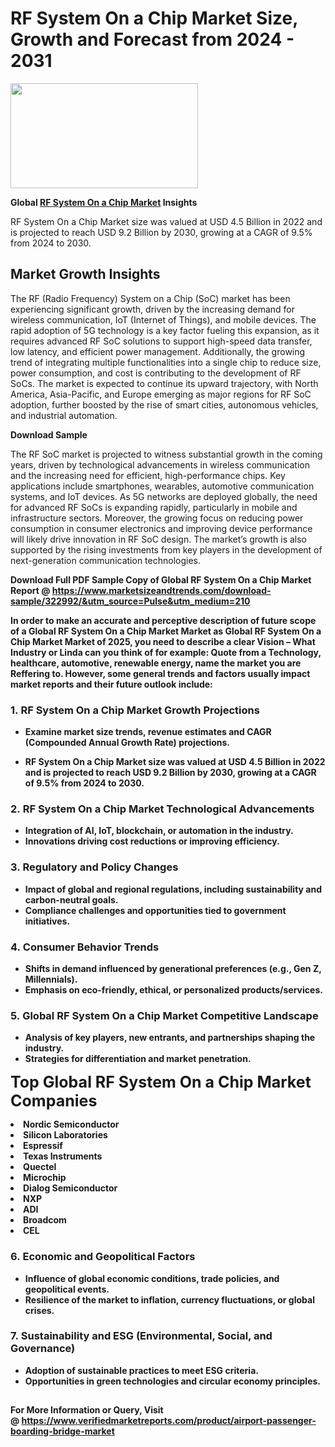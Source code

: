 <H1>RF System On a Chip Market Size, Growth and Forecast from 2024 - 2031</H1><img class="aligncenter size-medium wp-image-584254" src="https://thirdeyenews.in/wp-content/uploads/2024/09/Global-Market-Research-300x168.jpeg" alt="" width="300" height="168" /><p><strong>Global&nbsp;<a href="https://www.marketsizeandtrends.com/download-sample/322992/&amp;utm_source=Pulse&amp;utm_medium=210">RF System On a Chip Market</a> Insights</strong></p><p>RF System On a Chip Market size was valued at USD 4.5 Billion in 2022 and is projected to reach USD 9.2 Billion by 2030, growing at a CAGR of 9.5% from 2024 to 2030.</p><p><h2>Market Growth Insights</h2> <p>The RF (Radio Frequency) System on a Chip (SoC) market has been experiencing significant growth, driven by the increasing demand for wireless communication, IoT (Internet of Things), and mobile devices. The rapid adoption of 5G technology is a key factor fueling this expansion, as it requires advanced RF SoC solutions to support high-speed data transfer, low latency, and efficient power management. Additionally, the growing trend of integrating multiple functionalities into a single chip to reduce size, power consumption, and cost is contributing to the development of RF SoCs. The market is expected to continue its upward trajectory, with North America, Asia-Pacific, and Europe emerging as major regions for RF SoC adoption, further boosted by the rise of smart cities, autonomous vehicles, and industrial automation.</p> <p><strong>Download Sample</strong></p> <p>The RF SoC market is projected to witness substantial growth in the coming years, driven by technological advancements in wireless communication and the increasing need for efficient, high-performance chips. Key applications include smartphones, wearables, automotive communication systems, and IoT devices. As 5G networks are deployed globally, the need for advanced RF SoCs is expanding rapidly, particularly in mobile and infrastructure sectors. Moreover, the growing focus on reducing power consumption in consumer electronics and improving device performance will likely drive innovation in RF SoC design. The market’s growth is also supported by the rising investments from key players in the development of next-generation communication technologies.</p> <p><strong></p><p><span class=""><strong>Download Full PDF Sample Copy of Global RF System On a Chip Market Report</strong> @ <a href="https://www.marketsizeandtrends.com/download-sample/322992/&amp;utm_source=Pulse&amp;utm_medium=210" target="_blank">https://www.marketsizeandtrends.com/download-sample/322992/&amp;utm_source=Pulse&amp;utm_medium=210</a></span></p><p>In order to make an accurate and perceptive description of future scope of a Global&nbsp;RF System On a Chip Market Market as Global&nbsp;RF System On a Chip Market Market of 2025, you need to describe a clear Vision &ndash; What Industry or Linda can you think of for example: Quote from a Technology, healthcare, automotive, renewable energy, name the market you are Reffering to. However, some general trends and factors usually impact market reports and their future outlook include:</p><h3>1.&nbsp;<strong>RF System On a Chip Market Growth Projections</strong></h3><ul><li>Examine market size trends, revenue estimates and CAGR (Compounded Annual Growth Rate) projections.</li><li><p>RF System On a Chip Market size was valued at USD 4.5 Billion in 2022 and is projected to reach USD 9.2 Billion by 2030, growing at a CAGR of 9.5% from 2024 to 2030.</p></li></ul><h3>2.&nbsp;<strong>RF System On a Chip Market Technological Advancements</strong></h3><ul><li>Integration of AI, IoT, blockchain, or automation in the industry.</li><li>Innovations driving cost reductions or improving efficiency.</li></ul><h3>3.&nbsp;<strong>Regulatory and Policy Changes</strong></h3><ul><li>Impact of global and regional regulations, including sustainability and carbon-neutral goals.</li><li>Compliance challenges and opportunities tied to government initiatives.</li></ul><h3>4.&nbsp;<strong>Consumer Behavior Trends</strong></h3><ul><li>Shifts in demand influenced by generational preferences (e.g., Gen Z, Millennials).</li><li>Emphasis on eco-friendly, ethical, or personalized products/services.</li></ul><h3>5.&nbsp;<strong>Global RF System On a Chip Market Competitive Landscape</strong></h3><ul><li>Analysis of key players, new entrants, and partnerships shaping the industry.</li><li>Strategies for differentiation and market penetration.</li></ul><p data-pm-slice="1 1 []"><span style="color: inherit; font-family: inherit; font-size: 25px;">Top Global RF System On a Chip Market Companies</span></p><div class="" data-test-id=""><p><li>Nordic Semiconductor</li><li> Silicon Laboratories</li><li> Espressif</li><li> Texas Instruments</li><li> Quectel</li><li> Microchip</li><li> Dialog Semiconductor</li><li> NXP</li><li> ADI</li><li> Broadcom</li><li> CEL</li></p></div><h3>6.&nbsp;<strong>Economic and Geopolitical Factors</strong></h3><ul><li>Influence of global economic conditions, trade policies, and geopolitical events.</li><li>Resilience of the market to inflation, currency fluctuations, or global crises.</li></ul><h3>7.&nbsp;<strong>Sustainability and ESG (Environmental, Social, and Governance)</strong></h3><ul><li>Adoption of sustainable practices to meet ESG criteria.</li><li>Opportunities in green technologies and circular economy principles.</li></ul><h2><strong style="font-size: 14px;">For More Information or Query, Visit @&nbsp;</strong><a style="background-color: #ffffff; font-size: 14px;" href="https://www.marketsizeandtrends.com/report/rf-system-on-a-chip-market/" target="_blank">https://www.verifiedmarketreports.com/product/airport-passenger-boarding-bridge-market</a></h2>
